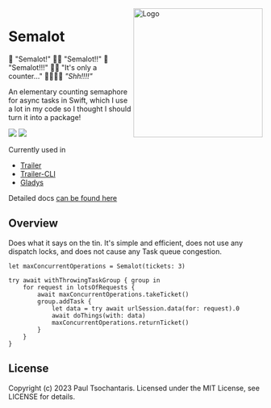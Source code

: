 <img src="https://ptsochantaris.github.io/trailer/SemalotLogo.webp" alt="Logo" width=256 align="right">

# Semalot

👨 "Semalot!" 👨‍🦱 "Semalot!!" 👴 "Semalot!!!" 🤦‍♀️ "It's only a counter…" 👨👨‍🦱👴 _"Shh!!!!"_

An elementary counting semaphore for async tasks in Swift, which I use a lot in my code so I thought I should turn it into a package!

[![](https://img.shields.io/endpoint?url=https%3A%2F%2Fswiftpackageindex.com%2Fapi%2Fpackages%2Fptsochantaris%2Fkey-vine%2Fbadge%3Ftype%3Dswift-versions)](https://swiftpackageindex.com/ptsochantaris/key-vine) [![](https://img.shields.io/endpoint?url=https%3A%2F%2Fswiftpackageindex.com%2Fapi%2Fpackages%2Fptsochantaris%2Fkey-vine%2Fbadge%3Ftype%3Dplatforms)](https://swiftpackageindex.com/ptsochantaris/key-vine)

Currently used in
- [Trailer](https://github.com/ptsochantaris/trailer)
- [Trailer-CLI](https://github.com/ptsochantaris/trailer-cli)
- [Gladys](https://github.com/ptsochantaris/gladys)

Detailed docs [can be found here](https://swiftpackageindex.com/ptsochantaris/semalot/documentation)

## Overview

Does what it says on the tin. It's simple and efficient, does not use any dispatch locks, and does not cause any Task queue congestion.

```
let maxConcurrentOperations = Semalot(tickets: 3)

try await withThrowingTaskGroup { group in
    for request in lotsOfRequests {
        await maxConcurrentOperations.takeTicket()
        group.addTask {
            let data = try await urlSession.data(for: request).0
            await doThings(with: data)
            maxConcurrentOperations.returnTicket()
        }
    }
}
```


## License
Copyright (c) 2023 Paul Tsochantaris. Licensed under the MIT License, see LICENSE for details.
